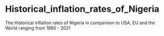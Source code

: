 # Historical_inflation_rates_of_Nigeria
The Historical inflation rates of Nigeria in comparison to USA, EU and the World ranging from 1960 - 2021

